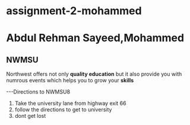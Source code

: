 # assignment-2-mohammed
# Abdul Rehman Sayeed,Mohammed
## NWMSU
Northwest offers not only **quality education** but it also provide you with numrous events which helps you to grow your **skills**

---Directions to NWMSU8

1. Take the university lane from highway exit 66
1. follow the directions to get to university
1. dont get lost
